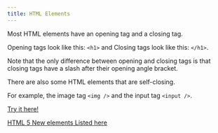 ```yaml
---
title: HTML Elements
---
```

Most HTML elements have an opening tag and a closing tag.

Opening tags look like this: `<h1>` and Closing tags look like this: `</h1>`.

Note that the only difference between opening and closing tags is that closing tags have a slash after their opening angle bracket.

There are also some HTML elements that are self-closing.

For example, the image tag `<img />` and the input tag `<input />`.

<a href='http://www.freecodecamp.com/challenges/say-hello-to-html-elements' target='_blank' rel='nofollow'>Try it here!</a>

<a href='https://www.w3schools.com/html/html5_new_elements.asp' target='_blank' rel='nofollow'>HTML 5 New elements Listed here</a>
